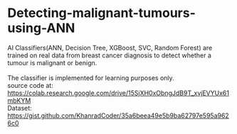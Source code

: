 # Detecting-malignant-tumours-using-ANN

AI Classifiers(ANN, Decision Tree, XGBoost, SVC, Random Forest) are trained on real data from breast cancer diagnosis to detect whether a tumour is malignant or benign. <br/>
<br/>
The classifier is implemented for learning purposes only.<br/>
source code at: https://colab.research.google.com/drive/15SjXH0xObngJdB9T_xvjEVYUx61mbKYM <br/>
Dataset: https://gist.github.com/KhanradCoder/35a6beea49e5b9ba62797e595a9626c0 <br/>
